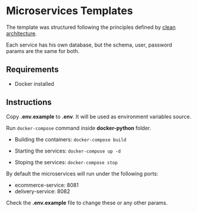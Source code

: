 # Microservices Templates

The template was structured following the principles defined by [clean architecture](https://www.oreilly.com/library/view/clean-architecture-a/9780134494272/).

Each service has his own database, but the schema, user, password params are the same for both.

## Requirements
- Docker installed

## Instructions
Copy **.env.example** to **.env**. It will be used as environment variables source.

Run ```docker-compose``` command inside **docker-python** folder.

* Building the containers: ```docker-compose build```

* Starting the services: ```docker-compose up -d```

* Stoping the services: ```docker-compose stop```

By default the microservices will run under the following ports:
- ecommerce-service: 8081
- delivery-service: 8082 

Check the **.env.example** file to change these or any other params.